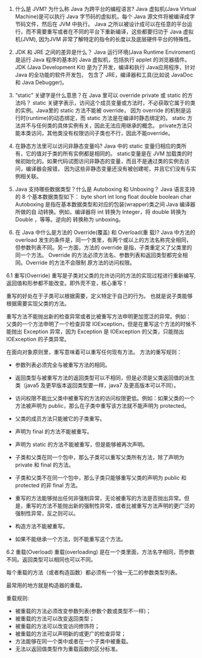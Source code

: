1. 什么是 JVM? 为什么称 Java 为跨平台的编程语言?
Java 虚拟机(Java Virtual Machine)是可以执行 Java 字节码的虚拟机，每个 Java 源文件将被编译成字节码文件，然后在 JVM 中执行。
Java 之所以被设计成可以在任意的平台运行，而不需要重写或者在不同的平台下重新编译，这些都要归功于 Java 虚拟机(JVM),
因为JVM 非常了解特定的指令的长度以及底层硬件平台的特殊性。

2. JDK 和 JRE 之间的差异是什么？
Java 运行环境(Java Runtime Enviroment) 是运行 Java 程序的基本的 Java 虚拟机，包括执行 applet 的浏览器插件。
JDK (Java Development Kit) 是为了开发，编译和执行 Java应用程序，针对 Java 的全功能的软件开发包，
包含了 JRE，编译器和工具(比如说 JavaDoc 和 Java Debugger)。

3. “static” 关键字是什么意思？在 Java 里可以 override
private 或 static 的方法吗？ 
static 关键字表示，访问这个成员变量或方法时，不必获取它属于的类的实例。Java里的 static 方法不能被 override，
因为 override 的机制是运行时(runtime)的动态绑定，而 static 方法是在编译时静态绑定的。
static 方法并不与任何类的具体实例有关，因此无法应用继承的概念。
private方法只能本类访问，其他类没有权限访问子类也不行，因此不能override。

4. 在静态方法里可以访问非静态变量吗?
Java 中的 static 变量归相应的类所有，它的值对于类的所有实例都是相同的。
static变量是在 JVM 加载类的时候初始化的。如果代码试图访问非静态的变量，而且不是通过类的实例去访问，编译器会报错，
因为这些非静态变量还没有被创建呢，并且它们没有与实例相关联。

5. Java 支持哪些数据类型？什么是 Autoboxing 和 Unboxing？
Java 语言支持的 8 个基本数据类型如下：
byte
short
int
long
float
double
boolean
char
Autoboxing 是指在基本数据类型和对应的包装(wrapper)类之间 Java 编译器所做的自
动转换。例如，编译器将 int 转换为 Integer，将 double 转换为 Double ，等等。逆向的
转换称为 unboxing。

6. 在 Java 中什么是方法的 Override(覆盖) 和 Overload(重
载)?
Java 中方法的 overload 发生的条件是，同一个类里，有两个或以上的方法名称完全相同，
但参数列表不同。另一方面，方法的 override 是指，子类重定义了父类里的同一个方法。
Override 的方法必须方法名、参数列表和返回类型都完全相同。Override 的方法不会限制
原方法的访问权限。

6.1 重写(Override)
重写是子类对父类的允许访问的方法的实现过程进行重新编写, 返回值和形参都不能改变。即外壳不变，核心重写！

重写的好处在于子类可以根据需要，定义特定于自己的行为。 也就是说子类能够根据需要实现父类的方法。

重写方法不能抛出新的检查异常或者比被重写方法申明更加宽泛的异常。例如： 父类的一个方法申明了一个检查异常 IOException，但是在重写这个方法的时候不能抛出 Exception 异常，因为 Exception 是 IOException 的父类，只能抛出 IOException 的子类异常。

在面向对象原则里，重写意味着可以重写任何现有方法。
方法的重写规则：
+ 参数列表必须完全与被重写方法的相同。

+ 返回类型与被重写方法的返回类型可以不相同，但是必须是父类返回值的派生类（java5 及更早版本返回类型要一样，java7 及更高版本可以不同）。

+ 访问权限不能比父类中被重写的方法的访问权限更低。例如：如果父类的一个方法被声明为 public，那么在子类中重写该方法就不能声明为 protected。

+ 父类的成员方法只能被它的子类重写。

+ 声明为 final 的方法不能被重写。

+ 声明为 static 的方法不能被重写，但是能够被再次声明。

+ 子类和父类在同一个包中，那么子类可以重写父类所有方法，除了声明为 private 和 final 的方法。

+ 子类和父类不在同一个包中，那么子类只能够重写父类的声明为 public 和 protected 的非 final 方法。

+ 重写的方法能够抛出任何非强制异常，无论被重写的方法是否抛出异常。但是，重写的方法不能抛出新的强制性异常，或者比被重写方法声明的更广泛的强制性异常，反之则可以。

+ 构造方法不能被重写。

+ 如果不能继承一个方法，则不能重写这个方法。

6.2 重载(Overload)
重载(overloading) 是在一个类里面，方法名字相同，而参数不同。返回类型可以相同也可以不同。

每个重载的方法（或者构造函数）都必须有一个独一无二的参数类型列表。

最常用的地方就是构造器的重载。

重载规则:

+ 被重载的方法必须改变参数列表(参数个数或类型不一样)；
+ 被重载的方法可以改变返回类型；
+ 被重载的方法可以改变访问修饰符；
+ 被重载的方法可以声明新的或更广的检查异常；
+ 方法能够在同一个类中或者在一个子类中被重载。
+ 无法以返回值类型作为重载函数的区分标准。